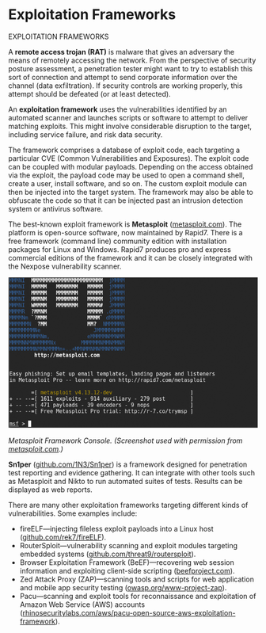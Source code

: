 # Exploitation Frameworks

EXPLOITATION FRAMEWORKS

A **remote access trojan (RAT)** is malware that gives an adversary the means of remotely accessing the network. From the perspective of security posture assessment, a penetration tester might want to try to establish this sort of connection and attempt to send corporate information over the channel (data exfiltration). If security controls are working properly, this attempt should be defeated (or at least detected).

An **exploitation framework** uses the vulnerabilities identified by an automated scanner and launches scripts or software to attempt to deliver matching exploits. This might involve considerable disruption to the target, including service failure, and risk data security.

The framework comprises a database of exploit code, each targeting a particular CVE (Common Vulnerabilities and Exposures). The exploit code can be coupled with modular payloads. Depending on the access obtained via the exploit, the payload code may be used to open a command shell, create a user, install software, and so on. The custom exploit module can then be injected into the target system. The framework may also be able to obfuscate the code so that it can be injected past an intrusion detection system or antivirus software.

The best-known exploit framework is **Metasploit** ([metasploit.com](https://course.adinusa.id/sections/exploitation-frameworks)). The platform is open-source software, now maintained by Rapid7. There is a free framework (command line) community edition with installation packages for Linux and Windows. Rapid7 produces pro and express commercial editions of the framework and it can be closely integrated with the Nexpose vulnerability scanner.

![](img/metasploit.png)

_Metasploit Framework Console. (Screenshot used with permission from [metasploit.com](https://course.adinusa.id/sections/exploitation-frameworks).)_

**Sn1per** ([github.com/1N3/Sn1per](https://course.adinusa.id/sections/exploitation-frameworks)) is a framework designed for penetration test reporting and evidence gathering. It can integrate with other tools such as Metasploit and Nikto to run automated suites of tests. Results can be displayed as web reports.

There are many other exploitation frameworks targeting different kinds of vulnerabilities. Some examples include:

-   fireELF—injecting fileless exploit payloads into a Linux host ([github.com/rek7/fireELF](https://course.adinusa.id/sections/exploitation-frameworks)).
-   RouterSploit—vulnerability scanning and exploit modules targeting embedded systems ([github.com/threat9/routersploit](https://course.adinusa.id/sections/exploitation-frameworks)).
-   Browser Exploitation Framework (BeEF)—recovering web session information and exploiting client-side scripting ([beefproject.com](https://course.adinusa.id/sections/exploitation-frameworks)).
-   Zed Attack Proxy (ZAP)—scanning tools and scripts for web application and mobile app security testing ([owasp.org/www-project-zap](https://course.adinusa.id/sections/exploitation-frameworks)).
-   Pacu—scanning and exploit tools for reconnaissance and exploitation of Amazon Web Service (AWS) accounts ([rhinosecuritylabs.com/aws/pacu-open-source-aws-exploitation-framework](https://course.adinusa.id/sections/exploitation-frameworks)).